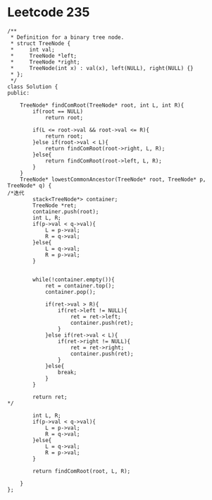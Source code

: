 # Leetcode 235
    /**
     * Definition for a binary tree node.
     * struct TreeNode {
     *     int val;
     *     TreeNode *left;
     *     TreeNode *right;
     *     TreeNode(int x) : val(x), left(NULL), right(NULL) {}
     * };
     */
    class Solution {
    public:

        TreeNode* findComRoot(TreeNode* root, int L, int R){
            if(root == NULL)
                return root;

            if(L <= root->val && root->val <= R){
                return root;
            }else if(root->val < L){
                return findComRoot(root->right, L, R);
            }else{
                return findComRoot(root->left, L, R);
            }
        }
        TreeNode* lowestCommonAncestor(TreeNode* root, TreeNode* p, TreeNode* q) {
    /*迭代
            stack<TreeNode*> container;
            TreeNode *ret;
            container.push(root);
            int L, R;
            if(p->val < q->val){
                L = p->val;
                R = q->val;
            }else{
                L = q->val;
                R = p->val;
            }


            while(!container.empty()){
                ret = container.top();
                container.pop();

                if(ret->val > R){
                    if(ret->left != NULL){
                        ret = ret->left;
                        container.push(ret);
                    }
                }else if(ret->val < L){
                    if(ret->right != NULL){
                        ret = ret->right;
                        container.push(ret);
                    }
                }else{
                    break;
                }
            }

            return ret;
    */

            int L, R;
            if(p->val < q->val){
                L = p->val;
                R = q->val;
            }else{
                L = q->val;
                R = p->val;
            }

            return findComRoot(root, L, R);

        }
    };
